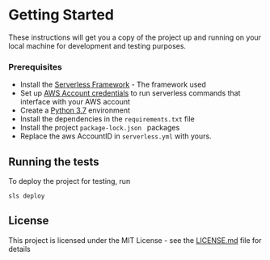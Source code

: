 # Getting Started
These instructions will get you a copy of the project up and running on your local machine for development and testing purposes. 

### Prerequisites
* Install the [Serverless Framework](https://serverless.com/framework/docs/providers/aws/guide/installation#installing-the-serverless-framework) - The framework used
* Set up [AWS Account credentials](https://serverless.com/framework/docs/providers/aws/guide/credentials#create-an-iam-user-and-access-key) to run serverless commands that interface with your AWS account
* Create a [Python 3.7](https://docs.aws.amazon.com/lambda/latest/dg/python-programming-model.html) environment
* Install the dependencies in the ``` requirements.txt ``` file
* Install the project ```package-lock.json ``` packages
* Replace the aws AccountID in ```serverless.yml``` with yours.


## Running the tests

To deploy the project for testing, run

```sls deploy```


## License

This project is licensed under the MIT License - see the [LICENSE.md](LICENSE.md) file for details



